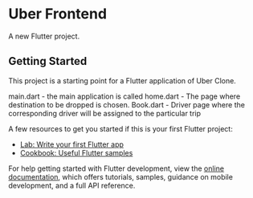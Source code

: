 # Uber Frontend

A new Flutter project.

## Getting Started

This project is a starting point for a Flutter application of Uber Clone.

main.dart - the main application is called
home.dart - The page where destination to be dropped is chosen.
Book.dart - Driver page where the corresponding driver will be assigned to the particular trip

A few resources to get you started if this is your first Flutter project:

- [Lab: Write your first Flutter app](https://docs.flutter.dev/get-started/codelab)
- [Cookbook: Useful Flutter samples](https://docs.flutter.dev/cookbook)

For help getting started with Flutter development, view the
[online documentation](https://docs.flutter.dev/), which offers tutorials,
samples, guidance on mobile development, and a full API reference.
